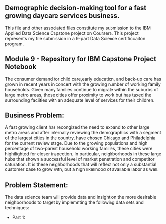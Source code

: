 ## Demographic decision-making tool for a fast growing daycare services business.  

This file and other associated files constitute my submission to the IBM Applied Data Science Capstone project on Coursera.  This project represents my file submission in a 9-part Data Science certificcaiton program.  

## Module 9 - Repository for IBM Capstone Project Notebook 

The consumer demand for child care,early education, and back-up care has grown in recent years in concert with the growing number of working family households.  Given many families continue to migrate within the suburbs of large metro areas, those cities offer proximity to work but has taxed the surrounding faciities with an adequate level of services for their children.  

## Business Problem:

A fast growing client has recongized the need to expand to other large metro areas and after internally reviewing the demographics with a segment of the largest cities in the country, have chosen Chicago and Philadelphia for the current review stage.  Due to the growing populations and high percentage of two-parent household working families, these cities were highilighted for closer inspection.  In particular, neighborhoods in these large hubs that shown a successful level of market penetration and competitor saturation. It is these neighborhoods that will reflect not only a substantial customer base to grow with, but a high likelihood of available labor as well.  

## Problem Statement:

The data science team will provide data and insight on the more desirable neighborhoods to target by implemnting the following data sets and techniques:

- Part 1:  


